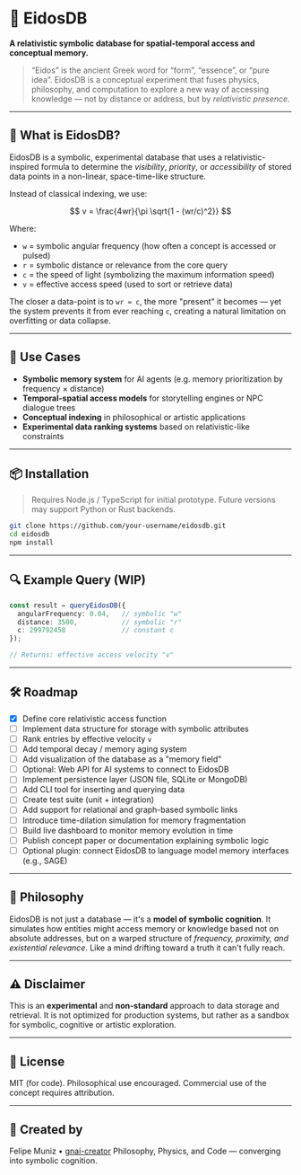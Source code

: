 # 🧬 EidosDB

**A relativistic symbolic database for spatial-temporal access and conceptual memory.**

> “Eidos” is the ancient Greek word for “form”, “essence”, or “pure idea”.
> EidosDB is a conceptual experiment that fuses physics, philosophy, and computation to explore a new way of accessing knowledge — not by distance or address, but by *relativistic presence*.

---

## 🌌 What is EidosDB?

EidosDB is a symbolic, experimental database that uses a relativistic-inspired formula to determine the *visibility*, *priority*, or *accessibility* of stored data points in a non-linear, space-time-like structure.

Instead of classical indexing, we use:

$$
v = \frac{4wr}{\pi \sqrt{1 - (wr/c)^2}}
$$

Where:

* `w` = symbolic angular frequency (how often a concept is accessed or pulsed)
* `r` = symbolic distance or relevance from the core query
* `c` = the speed of light (symbolizing the maximum information speed)
* `v` = effective access speed (used to sort or retrieve data)

The closer a data-point is to `wr ≈ c`, the more "present" it becomes — yet the system prevents it from ever reaching `c`, creating a natural limitation on overfitting or data collapse.

---

## 🧠 Use Cases

* **Symbolic memory system** for AI agents (e.g. memory prioritization by frequency × distance)
* **Temporal-spatial access models** for storytelling engines or NPC dialogue trees
* **Conceptual indexing** in philosophical or artistic applications
* **Experimental data ranking systems** based on relativistic-like constraints

---

## 📦 Installation

> Requires Node.js / TypeScript for initial prototype.
> Future versions may support Python or Rust backends.

```bash
git clone https://github.com/your-username/eidosdb.git
cd eidosdb
npm install
```

---

## 🔍 Example Query (WIP)

```ts
const result = queryEidosDB({
  angularFrequency: 0.04,   // symbolic "w"
  distance: 3500,           // symbolic "r"
  c: 299792458              // constant c
});

// Returns: effective access velocity "v"
```

---

## 🛠️ Roadmap

* [x] Define core relativistic access function
* [ ] Implement data structure for storage with symbolic attributes
* [ ] Rank entries by effective velocity `v`
* [ ] Add temporal decay / memory aging system
* [ ] Add visualization of the database as a "memory field"
* [ ] Optional: Web API for AI systems to connect to EidosDB
* [ ] Implement persistence layer (JSON file, SQLite or MongoDB)
* [ ] Add CLI tool for inserting and querying data
* [ ] Create test suite (unit + integration)
* [ ] Add support for relational and graph-based symbolic links
* [ ] Introduce time-dilation simulation for memory fragmentation
* [ ] Build live dashboard to monitor memory evolution in time
* [ ] Publish concept paper or documentation explaining symbolic logic
* [ ] Optional plugin: connect EidosDB to language model memory interfaces (e.g., SAGE)

---

## 📖 Philosophy

EidosDB is not just a database — it's a **model of symbolic cognition**. It simulates how entities might access memory or knowledge based not on absolute addresses, but on a warped structure of *frequency, proximity, and existential relevance*. Like a mind drifting toward a truth it can't fully reach.

---

## ⚠️ Disclaimer

This is an **experimental** and **non-standard** approach to data storage and retrieval.
It is not optimized for production systems, but rather as a sandbox for symbolic, cognitive or artistic exploration.

---

## 📜 License

MIT (for code). Philosophical use encouraged. Commercial use of the concept requires attribution.

---

## 🧠 Created by

Felipe Muniz • [gnai-creator](https://github.com/gnai-creator)
Philosophy, Physics, and Code — converging into symbolic cognition.
